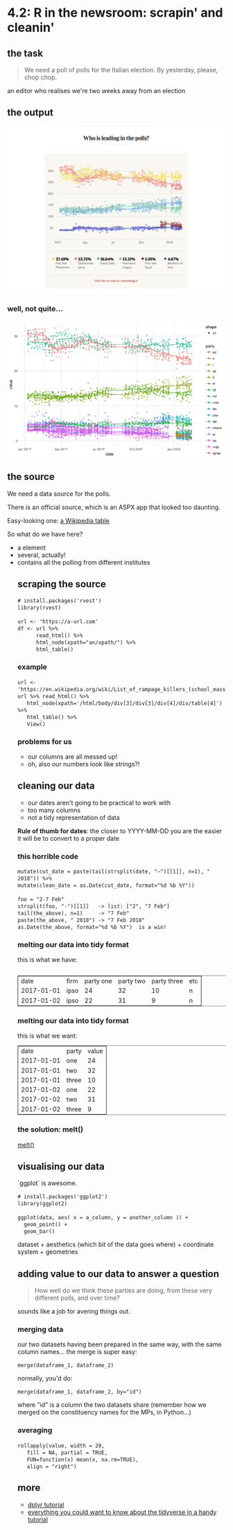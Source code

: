 # 4.2: R in the newsroom: scrapin' and cleanin'


## the task

> We need a poll of polls for the Italian election. By yesterday, please, chop chop.

an editor who realises we're two weeks away from an election


## the output

![img](./images/pop.png)


### well, not quite&#x2026;

![img](./images/Rplot.png)


## the source

We need a data source for the polls.

There is an official source, which is an ASPX app that looked too daunting.

Easy-looking one: [a Wikipedia table](https://en.wikipedia.org/wiki/Opinion_polling_for_the_Italian_general_election,_2018#Graphical_summary)

So what do we have here?

-   a <table> element
-   several, actually!
-   contains all the polling from different institutes


## scraping the source

    # install.packages('rvest')
    library(rvest)
    
    url <- 'https://a-url.com'
    df <- url %>%
          read_html() %>%
          html_node(xpath="an/xpath/") %>%
          html_table()


### example

    url <- 'https://en.wikipedia.org/wiki/List_of_rampage_killers_(school_massacres)'
    url %>% read_html() %>%
       html_node(xpath='/html/body/div[3]/div[3]/div[4]/div/table[4]') %>%
       html_table() %>%
       View()


### problems for us

-   our columns are all messed up!
-   oh, also our numbers look like strings?!


## cleaning our data

-   our dates aren't going to be practical to work with
-   too many columns
-   not a tidy representation of data

****Rule of thumb for dates****: the closer to YYYY-MM-DD you are the easier it will be to convert to a proper date


### this horrible code

    mutate(cut_date = paste(tail(strsplit(date, "–")[[1]], n=1), " 2018")) %>%
    mutate(clean_date = as.Date(cut_date, format="%d %b %Y"))

    foo = "2-7 Feb"
    strsplit(foo, "-")[[1]]   -> list: ["2", "7 Feb"]
    tail(the_above), n=1)     -> "7 Feb"
    paste(the_above, " 2018") -> "7 Feb 2018"
    as.Date(the_above, format="%d %b %Y")  is a win!


### melting our data into tidy format

this is what we have:

<table border="2" cellspacing="0" cellpadding="6" rules="groups" frame="hsides">


<colgroup>
<col  class="org-right" />

<col  class="org-left" />

<col  class="org-right" />

<col  class="org-right" />

<col  class="org-right" />

<col  class="org-left" />
</colgroup>
<tbody>
<tr>
<td class="org-right">date</td>
<td class="org-left">firm</td>
<td class="org-right">party one</td>
<td class="org-right">party two</td>
<td class="org-right">party three</td>
<td class="org-left">etc</td>
</tr>


<tr>
<td class="org-right">2017-01-01</td>
<td class="org-left">ipso</td>
<td class="org-right">24</td>
<td class="org-right">32</td>
<td class="org-right">10</td>
<td class="org-left">n</td>
</tr>


<tr>
<td class="org-right">2017-01-02</td>
<td class="org-left">ipso</td>
<td class="org-right">22</td>
<td class="org-right">31</td>
<td class="org-right">9</td>
<td class="org-left">n</td>
</tr>
</tbody>
</table>


### melting our data into tidy format

this is what we want:

<table border="2" cellspacing="0" cellpadding="6" rules="groups" frame="hsides">


<colgroup>
<col  class="org-right" />

<col  class="org-left" />

<col  class="org-right" />
</colgroup>
<tbody>
<tr>
<td class="org-right">date</td>
<td class="org-left">party</td>
<td class="org-right">value</td>
</tr>


<tr>
<td class="org-right">2017-01-01</td>
<td class="org-left">one</td>
<td class="org-right">24</td>
</tr>


<tr>
<td class="org-right">2017-01-01</td>
<td class="org-left">two</td>
<td class="org-right">32</td>
</tr>


<tr>
<td class="org-right">2017-01-01</td>
<td class="org-left">three</td>
<td class="org-right">10</td>
</tr>


<tr>
<td class="org-right">2017-01-02</td>
<td class="org-left">one</td>
<td class="org-right">22</td>
</tr>


<tr>
<td class="org-right">2017-01-02</td>
<td class="org-left">two</td>
<td class="org-right">31</td>
</tr>


<tr>
<td class="org-right">2017-01-02</td>
<td class="org-left">three</td>
<td class="org-right">9</td>
</tr>
</tbody>
</table>


### the solution: melt()

[melt()](http://seananderson.ca/2013/10/19/reshape.html)


## visualising our data

\`ggplot\` is awesome.

    # install.packages('ggplot2')
    library(ggplot2)
    
    ggplot(data, aes( x = a_column, y = another_column )) +
      geom_point() +
      geom_bar()

dataset + aesthetics (which bit of the data goes where) + coordinate system + geometries


## adding value to our data to answer a question

> How well do we think these parties are doing, from these very different polls, and over time?

sounds like a job for avering things out.


### merging data

our two datasets having been prepared in the same way, with the same column names&#x2026; the merge is super easy:

    merge(dataframe_1, dataframe_2)

normally, you'd do:

    merge(dataframe_1, dataframe_2, by="id")

where "id" is a column the two datasets share (remember how we merged on the constituency names for the MPs, in Python&#x2026;)


### averaging

    rollapply(value, width = 20,
       fill = NA, partial = TRUE, 
       FUN=function(x) mean(x, na.rm=TRUE),
       align = "right")


## more

-   [dplyr tutorial](http://genomicsclass.github.io/book/pages/dplyr_tutorial.html)
-   [everything you could want to know about the tidyverse in a handy tutorial](https://tidyverse-intro.github.io/index.html)
